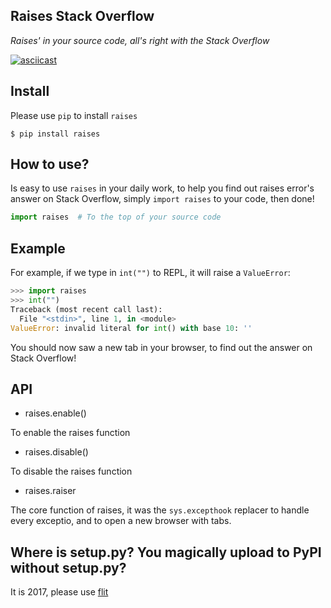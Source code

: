 Raises Stack Overflow
--------------------

*Raises' in your source code, all's right with the Stack Overflow*

[![asciicast](https://asciinema.org/a/DZ1kWcdhIDr1l419wH8DM7UKj.png)](https://asciinema.org/a/DZ1kWcdhIDr1l419wH8DM7UKj)

Install
-------

Please use `pip` to install `raises`

```
$ pip install raises
```


How to use?
-----------

Is easy to use `raises` in your daily work, to help you find out raises error's
answer on Stack Overflow, simply `import raises` to your code, then done!

```python
import raises  # To the top of your source code
```

Example
-------

For example, if we type in `int("")` to REPL, it will raise a `ValueError`:

```python
>>> import raises
>>> int("")
Traceback (most recent call last):
  File "<stdin>", line 1, in <module>
ValueError: invalid literal for int() with base 10: ''
```

You should now saw a new tab in your browser, to find out the answer on
Stack Overflow!


API
---

* raises.enable()

To enable the raises function

* raises.disable()

To disable the raises function

* raises.raiser

The core function of raises, it was the `sys.excepthook` replacer to handle
every exceptio, and to open a new browser with tabs.


Where is setup.py? You magically upload to PyPI without setup.py?
-----------------------------------------------------------------

It is 2017, please use [flit](https://github.com/takluyver/flit)

